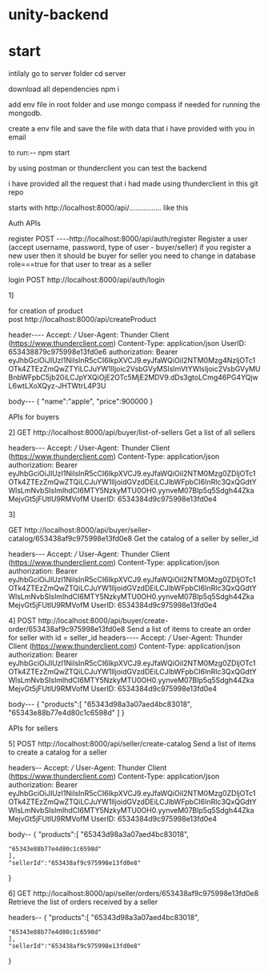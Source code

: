 # unity-backend


# start

intilaly go to server folder
cd server

download all dependencies
npm i

add env file in root folder
and use mongo compass if needed for running the mongodb.

create  a env file and save the file with data that i have provided with you in email

to run:--
npm start

by using postman or thunderclient you can test the backend


i have provided all the request that i had made using thunderclient in this git repo


starts with http://localhost:8000/api/................ like this

Auth APIs

register
POST ----http://localhost:8000/api/auth/register
Register a user (accept username, password, type of user - buyer/seller)  if you register a new user then it should be buyer for seller you need to change in database role===true for that user to trear as a seller


login
POST http://localhost:8000/api/auth/login


1]

for creation of product  
post http://localhost:8000/api/createProduct

header----
Accept: */*
User-Agent: Thunder Client (https://www.thunderclient.com)
Content-Type: application/json
UserID: 653438879c975998e13fd0e6
authorization: Bearer eyJhbGciOiJIUzI1NiIsInR5cCI6IkpXVCJ9.eyJfaWQiOiI2NTM0Mzg4NzljOTc1OTk4ZTEzZmQwZTYiLCJuYW1lIjoic2VsbGVyMSIsImVtYWlsIjoic2VsbGVyMUBnbWFpbC5jb20iLCJpYXQiOjE2OTc5MjE2MDV9.dDs3gtoLCmg46PG4YQjwL6wtLXoXQyz-JHTWtrL4P3U



body---
{
  "name":"apple",
  "price":900000
}








APIs for buyers

2]
GET http://localhost:8000/api/buyer/list-of-sellers
Get a list of all sellers

headers---
Accept: */*
User-Agent: Thunder Client (https://www.thunderclient.com)
Content-Type: application/json
authorization: Bearer eyJhbGciOiJIUzI1NiIsInR5cCI6IkpXVCJ9.eyJfaWQiOiI2NTM0Mzg0ZDljOTc1OTk4ZTEzZmQwZTQiLCJuYW1lIjoidGVzdDEiLCJlbWFpbCI6InRlc3QxQGdtYWlsLmNvbSIsImlhdCI6MTY5NzkyMTU0OH0.yynveM07BIp5q5Sdgh44ZkaMejvGt5jFUtlU9RMVofM
UserID: 6534384d9c975998e13fd0e4




3]

GET http://localhost:8000/api/buyer/seller-catalog/653438af9c975998e13fd0e8
Get the catalog of a seller by seller_id

headers---
Accept: */*
User-Agent: Thunder Client (https://www.thunderclient.com)
Content-Type: application/json
authorization: Bearer eyJhbGciOiJIUzI1NiIsInR5cCI6IkpXVCJ9.eyJfaWQiOiI2NTM0Mzg0ZDljOTc1OTk4ZTEzZmQwZTQiLCJuYW1lIjoidGVzdDEiLCJlbWFpbCI6InRlc3QxQGdtYWlsLmNvbSIsImlhdCI6MTY5NzkyMTU0OH0.yynveM07BIp5q5Sdgh44ZkaMejvGt5jFUtlU9RMVofM
UserID: 6534384d9c975998e13fd0e4





4]
POST http://localhost:8000/api/buyer/create-order/653438af9c975998e13fd0e8
Send a list of items to create an order for seller with id = seller_id
headers----
Accept: */*
User-Agent: Thunder Client (https://www.thunderclient.com)
Content-Type: application/json
authorization: Bearer eyJhbGciOiJIUzI1NiIsInR5cCI6IkpXVCJ9.eyJfaWQiOiI2NTM0Mzg0ZDljOTc1OTk4ZTEzZmQwZTQiLCJuYW1lIjoidGVzdDEiLCJlbWFpbCI6InRlc3QxQGdtYWlsLmNvbSIsImlhdCI6MTY5NzkyMTU0OH0.yynveM07BIp5q5Sdgh44ZkaMejvGt5jFUtlU9RMVofM
UserID: 6534384d9c975998e13fd0e4


body---
{
  "products":[
    "65343d98a3a07aed4bc83018",
    "65343e88b77e4d80c1c6598d"
    ]
}







APIs for sellers

5]
POST http://localhost:8000/api/seller/create-catalog
Send a list of items to create a catalog for a seller

headers--
Accept: */*
User-Agent: Thunder Client (https://www.thunderclient.com)
Content-Type: application/json
authorization: Bearer eyJhbGciOiJIUzI1NiIsInR5cCI6IkpXVCJ9.eyJfaWQiOiI2NTM0Mzg0ZDljOTc1OTk4ZTEzZmQwZTQiLCJuYW1lIjoidGVzdDEiLCJlbWFpbCI6InRlc3QxQGdtYWlsLmNvbSIsImlhdCI6MTY5NzkyMTU0OH0.yynveM07BIp5q5Sdgh44ZkaMejvGt5jFUtlU9RMVofM
UserID: 6534384d9c975998e13fd0e4


body--
{
  "products":[
    "65343d98a3a07aed4bc83018",
  
    "65343e88b77e4d80c1c6598d"
    ],
    "sellerId":"653438af9c975998e13fd0e8"
  
}


6]
GET http://localhost:8000/api/seller/orders/653438af9c975998e13fd0e8
Retrieve the list of orders received by a seller

headers--
{
  "products":[
    "65343d98a3a07aed4bc83018",
  
    "65343e88b77e4d80c1c6598d"
    ],
    "sellerId":"653438af9c975998e13fd0e8"
  
}



